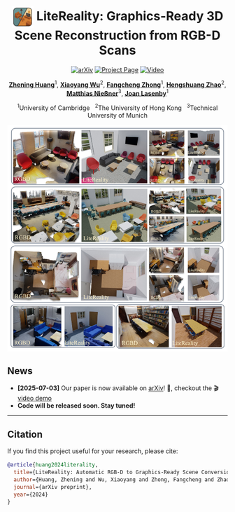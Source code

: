 <h1 align="center">
  <img src="assets/logo.png" alt="LiteReality Logo" width="50" align="absmiddle" />
  LiteReality: Graphics-Ready 3D Scene Reconstruction from RGB-D Scans
</h1>


<p align="center">
  <a href="https://arxiv.org/abs/2507.02861"><img src="https://img.shields.io/badge/arXiv-2507.02861-b31b1b.svg?style=flat-square" alt="arXiv"></a>
  <a href="https://litereality.github.io"><img src="https://img.shields.io/badge/Project%20Page-LiteReality-blue.svg?style=flat-square" alt="Project Page"></a>
  <a href="https://www.youtube.com/watch?v=ecK9m3LXg2c&feature=youtu.be"><img src="https://img.shields.io/badge/Video-Presentation-yellow.svg?style=flat-square" alt="Video"></a>
</p>

<p align="center">
  <b><a href="https://zheninghuang.github.io/">Zhening Huang</a></b><sup>1</sup>,
  <b><a href="https://xywu.me">Xiaoyang Wu</a></b><sup>2</sup>,
  <b><a href="https://www.cl.cam.ac.uk/~fz261/">Fangcheng Zhong</a></b><sup>1</sup>,
  <b><a href="https://hszhao.github.io">Hengshuang Zhao</a></b><sup>2</sup>,
  <b><a href="https://www.niessnerlab.org/index.html">Matthias Nießner</a></b><sup>3</sup>,
  <b><a href="https://www.eng.cam.ac.uk/profiles/jl221">Joan Lasenby</a></b><sup>1</sup>
</p>
<p align="center">
  <sup>1</sup>University of Cambridge &nbsp; <sup>2</sup>The University of Hong Kong &nbsp; <sup>3</sup>Technical University of Munich
</p>

<p align="center">
  <a href="assets/LiteReality.jpg"><img src="assets/LiteReality.jpg" alt="LiteReality Main Image" width="600"/></a>
</p>


## News

- <b>[2025-07-03]</b> Our paper is now available on <a href="https://arxiv.org/abs/2406.00000">arXiv</a>! 🚀, checkout the 🎬 [video demo](https://www.youtube.com/watch?v=ecK9m3LXg2c)  
- <b>Code will be released soon. Stay tuned!</b>


---

## Citation

If you find this project useful for your research, please cite:

```bibtex
@article{huang2024literality,
  title={LiteReality: Automatic RGB-D to Graphics-Ready Scene Conversion},
  author={Huang, Zhening and Wu, Xiaoyang and Zhong, Fangcheng and Zhao, Hengshuang and Nie{\ss}ner, Matthias and Lasenby, Joan},
  journal={arXiv preprint},
  year={2024}
}
```

